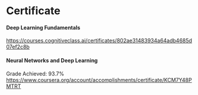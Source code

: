 # Certificate
#### Deep Learning Fundamentals
https://courses.cognitiveclass.ai/certificates/802ae31483934a64adb4685d07ef2c8b
#### Neural Networks and Deep Learning
Grade Achieved: 93.7%
https://www.coursera.org/account/accomplishments/certificate/KCM7Y48PMTRT
